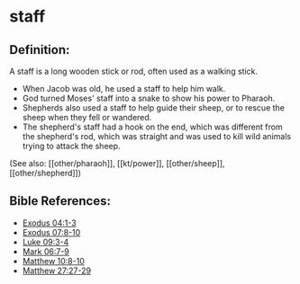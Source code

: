 # staff #

## Definition: ##

A staff is a long wooden stick or rod, often used as a walking stick.

* When Jacob was old, he used a staff to help him walk.
* God turned Moses' staff into a snake to show his power to Pharaoh.
* Shepherds also used a staff to help guide their sheep, or to rescue the sheep when they fell or wandered.
* The shepherd's staff had a hook on the end, which was different from the shepherd's rod, which was straight and was used to kill wild animals trying to attack the sheep.

(See also: [[other/pharaoh]], [[kt/power]], [[other/sheep]], [[other/shepherd]])

## Bible References: ##

* [Exodus 04:1-3](en/tn/exo/help/04/01)
* [Exodus 07:8-10](en/tn/exo/help/07/08)
* [Luke 09:3-4](en/tn/luk/help/09/03)
* [Mark 06:7-9](en/tn/mrk/help/06/07)
* [Matthew 10:8-10](en/tn/mat/help/10/08)
* [Matthew 27:27-29](en/tn/mat/help/27/27)